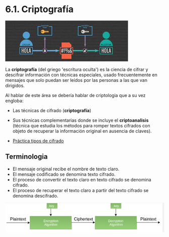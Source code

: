 # 6.1. Criptografía

![](img/2022-12-11-19-59-11.png)


La **criptografía** (del griego 'escritura oculta') es la ciencia de cifrar y descifrar información con técnicas especiales, usado frecuentemente en mensajes que solo puedan ser leídos por las personas a las que van dirigidos.

Al hablar de este área se debería hablar de criptologia que a su vez engloba:

- Las técnicas de cifrado (**criptografía**)
- Sus técnicas complementarias donde se incluye el **criptoanalisis** (técnica que estudia los métodos para romper textos cifrados con objeto de recuperar la información original en ausencia de claves).

- [Práctica tipos de cifrado](https://cryptii.com/pipes/caesar-cipher)

## Terminologia

- El mensaje original recibe el nombre de texto claro. 
- El mensaje codificado se denomina texto cifrado. 
- El proceso de convertir el texto claro en texto cifrado se denomina cifrado. 
- El proceso de recuperar el texto claro a partir del texto cifrado se denomina descifrado.

![](img/2022-12-11-20-00-21.png)